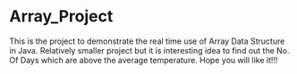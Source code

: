 # Array_Project

This is the project to demonstrate the real time use of Array Data Structure in Java.
Relatively smaller project but it is interesting idea to find out the No. Of Days which are above the average temperature.
Hope you will like it!!!
